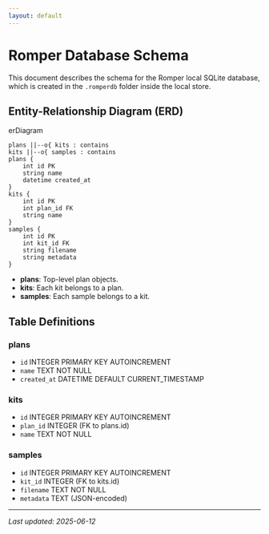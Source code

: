 ```yaml
---
layout: default
---
```


# Romper Database Schema

This document describes the schema for the Romper local SQLite database, which is created in the `.romperdb` folder inside the local store.

## Entity-Relationship Diagram (ERD)

<div class="mermaid">
erDiagram

    plans ||--o{ kits : contains
    kits ||--o{ samples : contains
    plans {
        int id PK
        string name
        datetime created_at
    }
    kits {
        int id PK
        int plan_id FK
        string name
    }
    samples {
        int id PK
        int kit_id FK
        string filename
        string metadata
    }
</div>

- **plans**: Top-level plan objects.
- **kits**: Each kit belongs to a plan.
- **samples**: Each sample belongs to a kit.

## Table Definitions

### plans
- `id` INTEGER PRIMARY KEY AUTOINCREMENT
- `name` TEXT NOT NULL
- `created_at` DATETIME DEFAULT CURRENT_TIMESTAMP

### kits
- `id` INTEGER PRIMARY KEY AUTOINCREMENT
- `plan_id` INTEGER (FK to plans.id)
- `name` TEXT NOT NULL

### samples
- `id` INTEGER PRIMARY KEY AUTOINCREMENT
- `kit_id` INTEGER (FK to kits.id)
- `filename` TEXT NOT NULL
- `metadata` TEXT (JSON-encoded)

---

_Last updated: 2025-06-12_
